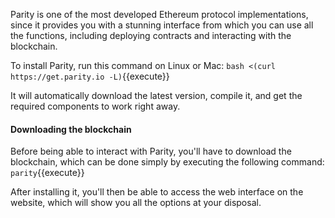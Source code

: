 
Parity is one of the most developed Ethereum protocol implementations, since it provides you with a stunning interface from which you can use all the functions, including deploying contracts and interacting with the blockchain.

To install Parity, run this command on Linux or Mac:
`bash <(curl https://get.parity.io -L)`{{execute}}

It will automatically download the latest version, compile it, and get the required components to work right away.

#### Downloading the blockchain
Before being able to interact with Parity, you'll have to download the blockchain, which can be done simply by executing the following command:
`parity`{{execute}}

After installing it, you'll then be able to access the web interface on the website, which will show you all the options at your disposal.